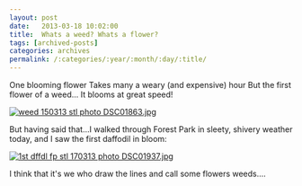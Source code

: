 ```yaml
---
layout: post
date:	2013-03-18 10:02:00
title:  Whats a weed? Whats a flower?
tags: [archived-posts]
categories: archives
permalink: /:categories/:year/:month/:day/:title/
---
```

One blooming flower
Takes many a weary (and expensive) hour
But the first flower of a weed...
It blooms at great speed!

<a href="http://s1264.beta.photobucket.com/user/mnypx/media/DSC01863.jpg.html" target="_blank"><img src="http://i1264.photobucket.com/albums/jj483/mnypx/DSC01863.jpg" border="0" alt="weed   150313 stl photo DSC01863.jpg"/></a>

But having said that...I walked through Forest Park in sleety, shivery weather today, and I saw the first daffodil in bloom:

<a href="http://s1264.beta.photobucket.com/user/mnypx/media/DSC01937.jpg.html" target="_blank"><img src="http://i1264.photobucket.com/albums/jj483/mnypx/DSC01937.jpg" border="0" alt="1st dffdl fp stl 170313 photo DSC01937.jpg"/></a>

I think that it's we who draw the lines and call some flowers weeds....
